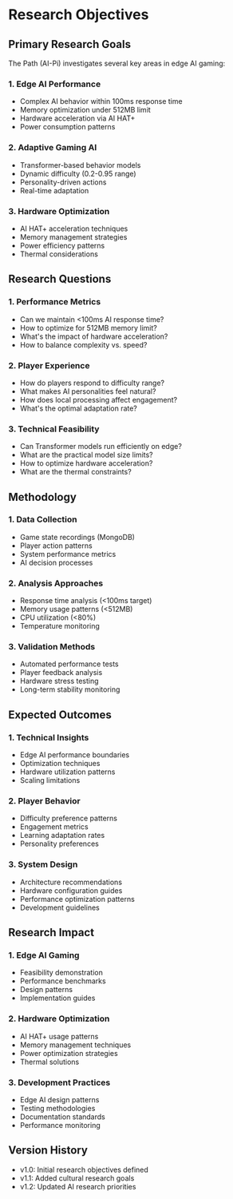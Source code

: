 # Research Objectives

## Primary Research Goals

The Path (AI-Pi) investigates several key areas in edge AI gaming:

### 1. Edge AI Performance
- Complex AI behavior within 100ms response time
- Memory optimization under 512MB limit
- Hardware acceleration via AI HAT+
- Power consumption patterns

### 2. Adaptive Gaming AI
- Transformer-based behavior models
- Dynamic difficulty (0.2-0.95 range)
- Personality-driven actions
- Real-time adaptation

### 3. Hardware Optimization
- AI HAT+ acceleration techniques
- Memory management strategies
- Power efficiency patterns
- Thermal considerations

## Research Questions

### 1. Performance Metrics
- Can we maintain <100ms AI response time?
- How to optimize for 512MB memory limit?
- What's the impact of hardware acceleration?
- How to balance complexity vs. speed?

### 2. Player Experience
- How do players respond to difficulty range?
- What makes AI personalities feel natural?
- How does local processing affect engagement?
- What's the optimal adaptation rate?

### 3. Technical Feasibility
- Can Transformer models run efficiently on edge?
- What are the practical model size limits?
- How to optimize hardware acceleration?
- What are the thermal constraints?

## Methodology

### 1. Data Collection
- Game state recordings (MongoDB)
- Player action patterns
- System performance metrics
- AI decision processes

### 2. Analysis Approaches
- Response time analysis (<100ms target)
- Memory usage patterns (<512MB)
- CPU utilization (<80%)
- Temperature monitoring

### 3. Validation Methods
- Automated performance tests
- Player feedback analysis
- Hardware stress testing
- Long-term stability monitoring

## Expected Outcomes

### 1. Technical Insights
- Edge AI performance boundaries
- Optimization techniques
- Hardware utilization patterns
- Scaling limitations

### 2. Player Behavior
- Difficulty preference patterns
- Engagement metrics
- Learning adaptation rates
- Personality preferences

### 3. System Design
- Architecture recommendations
- Hardware configuration guides
- Performance optimization patterns
- Development guidelines

## Research Impact

### 1. Edge AI Gaming
- Feasibility demonstration
- Performance benchmarks
- Design patterns
- Implementation guides

### 2. Hardware Optimization
- AI HAT+ usage patterns
- Memory management techniques
- Power optimization strategies
- Thermal solutions

### 3. Development Practices
- Edge AI design patterns
- Testing methodologies
- Documentation standards
- Performance monitoring

## Version History
- v1.0: Initial research objectives defined
- v1.1: Added cultural research goals
- v1.2: Updated AI research priorities
